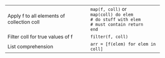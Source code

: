 |                                            |                                                                                                        |
| ------------------------------------------ | ------------------------------------------------------------------------------------------------------ |
| Apply f to all elements of collection coll | `map(f, coll)` or<br>`map(coll) do elem`<br>`# do stuff with elem`<br>`# must contain return`<br>`end` |
| Filter coll for true values of f           | `filter(f, coll)`                                                                                      |
| List comprehension                         | `arr = [f(elem) for elem in coll]`                                                                     |
